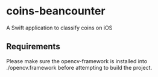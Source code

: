 # coins-beancounter
A Swift application to classify coins on iOS

## Requirements

Please make sure the opencv-framework is installed into ./opencv.framework before attempting to build the project.
